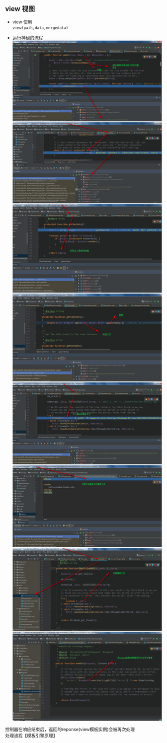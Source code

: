 ## view 视图
- view 使用  
`view(path,data,mergedata)`    

- 运行神秘的流程   
![view run](images/view/view.png)
![view run](images/view/view1.png)
![view run](images/view/view2.png)
![view run](images/view/view3.png)
![view run](images/view/view4.png)
![view run](images/view/view5.png)
![view run](images/view/view6.png)
![view run](images/view/view7.png)  

控制器在响应结束后，返回的reponse(view模板实例)会被再次处理   
处理流程【模板引擎原理】   

